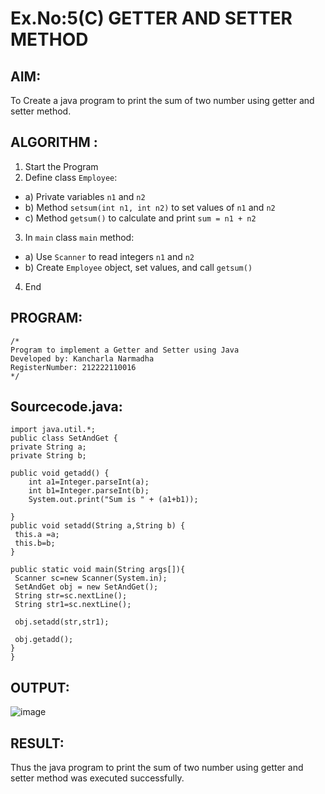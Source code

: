 # Ex.No:5(C)    GETTER AND SETTER METHOD

## AIM:
To Create a java program to print the sum of two number using getter and setter method.

## ALGORITHM :
1.  Start the Program
2.	Define class `Employee`:
-	a) Private variables `n1` and `n2`
-	b) Method `setsum(int n1, int n2)` to set values of `n1` and `n2`
-	c) Method `getsum()` to calculate and print `sum = n1 + n2`
3.	In `main` class `main` method:
-	a) Use `Scanner` to read integers `n1` and `n2`
-	b) Create ` Employee ` object, set values, and call `getsum()`
4.	End


## PROGRAM:
 ```
/*
Program to implement a Getter and Setter using Java
Developed by: Kancharla Narmadha
RegisterNumber: 212222110016
*/
```

## Sourcecode.java:
```
import java.util.*;
public class SetAndGet {
private String a;
private String b;

public void getadd() {
    int a1=Integer.parseInt(a);
    int b1=Integer.parseInt(b);
	System.out.print("Sum is " + (a1+b1)); 
	
}
public void setadd(String a,String b) {
 this.a =a;
 this.b=b;
}

public static void main(String args[]){
 Scanner sc=new Scanner(System.in);
 SetAndGet obj = new SetAndGet();
 String str=sc.nextLine();
 String str1=sc.nextLine();
 
 obj.setadd(str,str1);
 
 obj.getadd();
}
}
```

## OUTPUT:

![image](https://github.com/user-attachments/assets/ad891b8f-63c2-4dac-afaa-a6d8e5c46519)

## RESULT:
Thus the java program to print the sum of two number using getter and setter method was executed successfully.





